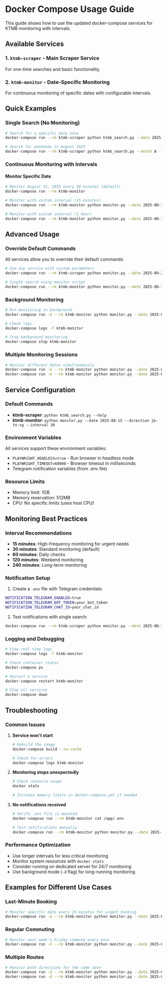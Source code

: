 # Docker Compose Usage Guide

This guide shows how to use the updated docker-compose services for KTMB monitoring with intervals.

## Available Services

### 1. `ktmb-scraper` - Main Scraper Service
For one-time searches and basic functionality.

### 2. `ktmb-monitor` - Date-Specific Monitoring
For continuous monitoring of specific dates with configurable intervals.



## Quick Examples

### Single Search (No Monitoring)
```bash
# Search for a specific date once
docker-compose run --rm ktmb-scraper python ktmb_search.py --date 2025-08-15 --direction jb-to-sg

# Search for weekends in August 2025
docker-compose run --rm ktmb-scraper python ktmb_search.py --month 8 --year 2025 --fridays-only
```

### Continuous Monitoring with Intervals

#### Monitor Specific Date
```bash
# Monitor August 15, 2025 every 30 minutes (default)
docker-compose run --rm ktmb-monitor

# Monitor with custom interval (15 minutes)
docker-compose run --rm ktmb-monitor python monitor.py --date 2025-08-15 --direction jb-to-sg --interval 15

# Monitor with custom interval (1 hour)
docker-compose run --rm ktmb-monitor python monitor.py --date 2025-08-15 --direction jb-to-sg --interval 60
```



## Advanced Usage

### Override Default Commands
All services allow you to override their default commands:

```bash
# Use any service with custom parameters
docker-compose run --rm ktmb-scraper python monitor.py --date 2025-09-20 --direction sg-to-jb --interval 45

# Single search using monitor script
docker-compose run --rm ktmb-monitor python monitor.py --date 2025-08-15 --direction jb-to-sg --once
```

### Background Monitoring
```bash
# Run monitoring in background
docker-compose run -d --rm ktmb-monitor python monitor.py --date 2025-08-15 --direction jb-to-sg --interval 30

# Check logs
docker-compose logs -f ktmb-monitor

# Stop background monitoring
docker-compose stop ktmb-monitor
```

### Multiple Monitoring Sessions
```bash
# Monitor different dates simultaneously
docker-compose run -d --rm ktmb-monitor python monitor.py --date 2025-08-15 --direction jb-to-sg --interval 30
docker-compose run -d --rm ktmb-monitor python monitor.py --date 2025-08-22 --direction sg-to-jb --interval 45


```

## Service Configuration

### Default Commands
- **ktmb-scraper**: `python ktmb_search.py --help`
- **ktmb-monitor**: `python monitor.py --date 2025-08-15 --direction jb-to-sg --interval 30`

### Environment Variables
All services support these environment variables:
- `PLAYWRIGHT_HEADLESS=true` - Run browser in headless mode
- `PLAYWRIGHT_TIMEOUT=60000` - Browser timeout in milliseconds
- Telegram notification variables (from .env file)

### Resource Limits
- Memory limit: 1GB
- Memory reservation: 512MB
- CPU: No specific limits (uses host CPU)

## Monitoring Best Practices

### Interval Recommendations
- **15 minutes**: High-frequency monitoring for urgent needs
- **30 minutes**: Standard monitoring (default)
- **60 minutes**: Daily checks
- **120 minutes**: Weekend monitoring
- **240 minutes**: Long-term monitoring

### Notification Setup
1. Create a `.env` file with Telegram credentials:
```bash
NOTIFICATION_TELEGRAM_ENABLED=true
NOTIFICATION_TELEGRAM_BOT_TOKEN=your_bot_token
NOTIFICATION_TELEGRAM_CHAT_ID=your_chat_id
```

2. Test notifications with single search:
```bash
docker-compose run --rm ktmb-scraper python monitor.py --date 2025-08-15 --direction jb-to-sg --once
```

### Logging and Debugging
```bash
# View real-time logs
docker-compose logs -f ktmb-monitor

# Check container status
docker-compose ps

# Restart a service
docker-compose restart ktmb-monitor

# Stop all services
docker-compose down
```

## Troubleshooting

### Common Issues

1. **Service won't start**
   ```bash
   # Rebuild the image
   docker-compose build --no-cache
   
   # Check for errors
   docker-compose logs ktmb-monitor
   ```

2. **Monitoring stops unexpectedly**
   ```bash
   # Check resource usage
   docker stats
   
   # Increase memory limits in docker-compose.yml if needed
   ```

3. **No notifications received**
   ```bash
   # Verify .env file is mounted
   docker-compose run --rm ktmb-monitor cat /app/.env
   
   # Test notifications manually
   docker-compose run --rm ktmb-monitor python monitor.py --date 2025-08-15 --direction jb-to-sg --once
   ```

### Performance Optimization
- Use longer intervals for less critical monitoring
- Monitor system resources with `docker stats`
- Consider running on dedicated server for 24/7 monitoring
- Use background mode (`-d` flag) for long-running monitoring

## Examples for Different Use Cases



### Last-Minute Booking
```bash
# Monitor specific date every 15 minutes for urgent booking
docker-compose run -d --rm ktmb-monitor python monitor.py --date 2025-08-15 --direction jb-to-sg --interval 15
```

### Regular Commuting
```bash
# Monitor next week's Friday commute every hour
docker-compose run -d --rm ktmb-monitor python monitor.py --date 2025-08-22 --direction sg-to-jb --interval 60
```

### Multiple Routes
```bash
# Monitor both directions for the same date
docker-compose run -d --rm ktmb-monitor python monitor.py --date 2025-08-15 --direction jb-to-sg --interval 30
docker-compose run -d --rm ktmb-monitor python monitor.py --date 2025-08-15 --direction sg-to-jb --interval 30
``` 